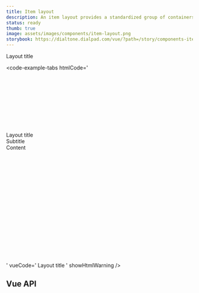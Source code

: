 ```yaml
---
title: Item layout
description: An item layout provides a standardized group of containers to enable developer to use list-item like stack. It is used as base for `dt-list-item` component
status: ready
thumb: true
image: assets/images/components/item-layout.png
storybook: https://dialtone.dialpad.com/vue/?path=/story/components-item-layout--default
---
```


<code-well-header>
<dt-item-layout>
  <template #left>
      <dt-icon name="lock" />
    </template>
    Layout title
    <template #subtitle>
      Subtitle
    </template>
    <template #bottom>
      <dt-badge>Content</dt-badge>
    </template>
    <template #right>
      <dt-icon name="share" />
    </template>
    <template #selected>
      <dt-icon name="check" />
    </template>
</dt-item-layout>
</code-well-header>

<code-example-tabs
htmlCode='
<div class="dt-item-layout">
  <section class="dt-item-layout--left">
    <svg>...</svg>
  </section>
  <section class="dt-item-layout--content">
    <div class="dt-item-layout--title">
      Layout title
    </div>
    <div class="dt-item-layout--subtitle dt-item-layout--subtitle--with-title">
      Subtitle
    </div>
    <div class="dt-item-layout--bottom">
      <span class="d-badge">
        <span class="d-badge__label">Content</span>
      </span>
    </div>
  </section>
  <section class="dt-item-layout--right">
    <svg>...</svg>
  </section>
  <section class="dt-item-layout--selected">
    <svg>...</svg>
  </section>
</div>
'
vueCode='
<dt-item-layout>
  <template #left>
    <dt-icon name="lock" />
  </template>
  Layout title
  <template #subtitle>
    Subtitle
  </template>
  <template #bottom>
    <dt-badge>Content</dt-badge>
  </template>
  <template #right>
    <dt-icon name="share" />
  </template>
  <template #selected>
    <dt-icon name="check" />
  </template>
</dt-item-layout>
'
showHtmlWarning />

## Vue API

<component-vue-api component-name="itemLayout" />
